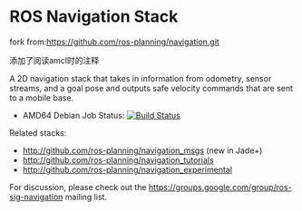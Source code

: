 ROS Navigation Stack
====================

fork from:https://github.com/ros-planning/navigation.git

添加了阅读amcl时的注释

A 2D navigation stack that takes in information from odometry, sensor
streams, and a goal pose and outputs safe velocity commands that are sent
to a mobile base.

 * AMD64 Debian Job Status: [![Build Status](http://build.ros.org/buildStatus/icon?job=Mbin_uB64__navigation__ubuntu_bionic_amd64__binary)](http://build.ros.org/job/Mbin_uB64__navigation__ubuntu_bionic_amd64__binary/)

Related stacks:

 * http://github.com/ros-planning/navigation_msgs (new in Jade+)
 * http://github.com/ros-planning/navigation_tutorials
 * http://github.com/ros-planning/navigation_experimental

For discussion, please check out the
https://groups.google.com/group/ros-sig-navigation mailing list.
